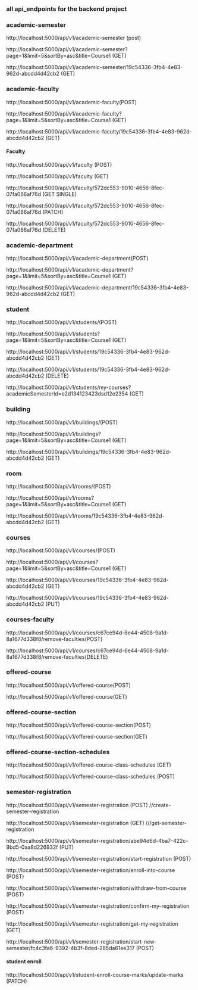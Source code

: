 ### all api_endpoints for the backend project

### academic-semester

http://localhost:5000/api/v1/academic-semester (post)

http://localhost:5000/api/v1/academic-semester?page=1&limit=5&sortBy=asc&title=Course1 (GET)

http://localhost:5000/api/v1/academic-semester/19c54336-3fb4-4e83-962d-abcdd4d42cb2 (GET)

### academic-faculty

http://localhost:5000/api/v1/academic-faculty(POST)

http://localhost:5000/api/v1/academic-faculty?page=1&limit=5&sortBy=asc&title=Course1 (GET)

http://localhost:5000/api/v1/academic-faculty/19c54336-3fb4-4e83-962d-abcdd4d42cb2 (GET)


#### Faculty 
http://localhost:5000/api/v1/faculty (POST)

http://localhost:5000/api/v1/faculty (GET)

http://localhost:5000/api/v1/faculty/572dc553-9010-4656-8fec-07fa066af76d (GET SINGLE)

http://localhost:5000/api/v1/faculty/572dc553-9010-4656-8fec-07fa066af76d (PATCH)

http://localhost:5000/api/v1/faculty/572dc553-9010-4656-8fec-07fa066af76d (DELETE)

### academic-department

http://localhost:5000/api/v1/academic-department(POST)

http://localhost:5000/api/v1/academic-department?page=1&limit=5&sortBy=asc&title=Course1 (GET)

http://localhost:5000/api/v1/academic-department/19c54336-3fb4-4e83-962d-abcdd4d42cb2 (GET)

### student

http://localhost:5000/api/v1/students/(POST)

http://localhost:5000/api/v1/students?page=1&limit=5&sortBy=asc&title=Course1 (GET)

http://localhost:5000/api/v1/students/19c54336-3fb4-4e83-962d-abcdd4d42cb2 (GET)

http://localhost:5000/api/v1/students/19c54336-3fb4-4e83-962d-abcdd4d42cb2 (DELETE)

http://localhost:5000/api/v1/students/my-courses?academicSemesterId=e2d134123423dsd12e2354 (GET)

### building

http://localhost:5000/api/v1/buildings/(POST)

http://localhost:5000/api/v1/buildings?page=1&limit=5&sortBy=asc&title=Course1 (GET)

http://localhost:5000/api/v1/buildings/19c54336-3fb4-4e83-962d-abcdd4d42cb2 (GET)

### room

http://localhost:5000/api/v1/rooms/(POST)

http://localhost:5000/api/v1/rooms?page=1&limit=5&sortBy=asc&title=Course1 (GET)

http://localhost:5000/api/v1/rooms/19c54336-3fb4-4e83-962d-abcdd4d42cb2 (GET)

### courses

http://localhost:5000/api/v1/courses/(POST)

http://localhost:5000/api/v1/courses?page=1&limit=5&sortBy=asc&title=Course1 (GET)

http://localhost:5000/api/v1/courses/19c54336-3fb4-4e83-962d-abcdd4d42cb2 (GET)

http://localhost:5000/api/v1/courses/19c54336-3fb4-4e83-962d-abcdd4d42cb2 (PUT)

### courses-faculty

http://localhost:5000/api/v1/courses/c67ce94d-6e44-4508-9a1d-8a1677d338f8/remove-faculties(POST)

http://localhost:5000/api/v1/courses/c67ce94d-6e44-4508-9a1d-8a1677d338f8/remove-faculties(DELETE)

### offered-course 
http://localhost:5000/api/v1/offered-course(POST)

http://localhost:5000/api/v1/offered-course(GET)

### offered-course-section 
http://localhost:5000/api/v1/offered-course-section(POST)

http://localhost:5000/api/v1/offered-course-section(GET)

### offered-course-section-schedules
http://localhost:5000/api/v1/offered-course-class-schedules (GET)

http://localhost:5000/api/v1/offered-course-class-schedules (POST)


### semester-registration 
http://localhost:5000/api/v1/semester-registration (POST)  //create-semester-registration

http://localhost:5000/api/v1/semester-registration (GET)  ///get-semester-registration

http://localhost:5000/api/v1/semester-registration/abe94d6d-4ba7-422c-9bd5-0aa8d226932f (PUT)

http://localhost:5000/api/v1/semester-registration/start-registration (POST)

http://localhost:5000/api/v1/semester-registration/enroll-into-course (POST)

http://localhost:5000/api/v1/semester-registration/withdraw-from-course (POST)

http://localhost:5000/api/v1/semester-registration/confirm-my-registration  (POST)

http://localhost:5000/api/v1/semester-registration/get-my-registration (GET)

http://localhost:5000/api/v1/semester-registration/start-new-semester/fc4c3fa6-9392-4b3f-8ded-285da61ee317 (POST)

#### student enroll

http://localhost:5000/api/v1/student-enroll-course-marks/update-marks (PATCH)